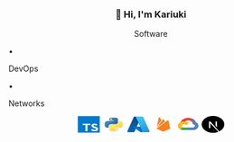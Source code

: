 <h3 align="center">👋 Hi, I'm Kariuki</h3>

<p align="center">
  <o>Software</P> •
  <p>DevOps</p> •
  <p>Networks</p>
</p>

<div style="display: inline_block" align="center">
  <img align="center" alt="typescript" height="30" width="40" src="https://raw.githubusercontent.com/devicons/devicon/master/icons/typescript/typescript-original.svg" />
  <img align="center" alt="dart" height="30" width="40" src="https://raw.githubusercontent.com/devicons/devicon/master/icons/python/python-original.svg">
  <img align="center" alt="flutter" height="30" width="40" src="https://raw.githubusercontent.com/devicons/devicon/master/icons/azure/azure-original.svg">
  <img align="center" alt="firebase" height="30" width="40" src="https://raw.githubusercontent.com/devicons/devicon/master/icons/firebase/firebase-plain.svg">
  <img align="center" alt="googleclound" height="30" width="40" src="https://raw.githubusercontent.com/devicons/devicon/master/icons/googlecloud/googlecloud-original.svg" />
  <img align="center" alt="nextjs" height="30" width="40" src="https://raw.githubusercontent.com/devicons/devicon/master/icons/nextjs/nextjs-original.svg"">
</div>
